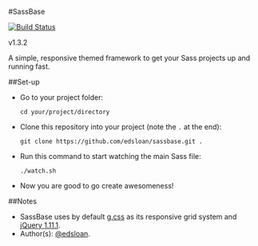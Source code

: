 #SassBase

[![Build Status](https://travis-ci.org/edsloan/sassbase.svg?branch=master)](https://travis-ci.org/edsloan/sassbase)

v1.3.2

A simple, responsive themed framework to get your Sass projects up and running fast.

##Set-up

-  Go to your project folder: 
   
   `cd your/project/directory`
-  Clone this repository into your project (note the `.` at the end):

   `git clone https://github.com/edsloan/sassbase.git .`
-  Run this command to start watching the main Sass file:

   `./watch.sh`
-  Now you are good to go create awesomeness!

##Notes

-  SassBase uses by default [g.css](https://github.com/edsloan/g.css) as its responsive grid system and [jQuery 1.11.1](http://ajax.googleapis.com/ajax/libs/jquery/1.11.1/jquery.min.js).
-  Author(s): [@edsloan](https://twitter.com/edsloandev).
